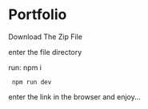 # Portfolio

Download The Zip File

enter the file directory

run: npm i

     npm run dev
     
     
enter the link in the browser and enjoy...

